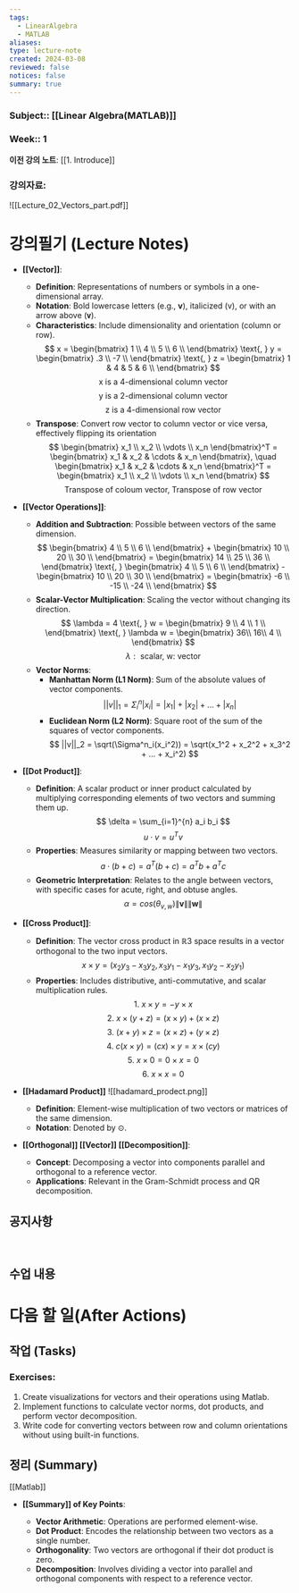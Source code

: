 ```yaml
---
tags:
  - LinearAlgebra
  - MATLAB
aliases: 
type: lecture-note
created: 2024-03-08
reviewed: false
notices: false
summary: true
---
```

### **Subject**:: [[Linear Algebra(MATLAB)]]
### **Week**:: 1

**이전 강의 노트**: [[1. Introduce]]

### 강의자료: 
![[Lecture_02_Vectors_part.pdf]]


# 강의필기 (Lecture Notes)

- **[[Vector]]**:
    
    - **Definition**: Representations of numbers or symbols in a one-dimensional array.
    - **Notation**: Bold lowercase letters (e.g., **v**), italicized (v), or with an arrow above (𝐯).
    - **Characteristics**: Include dimensionality and orientation (column or row).
    $$
    x = \begin{bmatrix}
    1 \\
    4 \\
    5 \\
    6 \\
    \end{bmatrix}
    \text{, } y = \begin{bmatrix}
    .3 \\
    -7 \\
    \end{bmatrix}
    \text{, } z = \begin{bmatrix}
    1 & 4 & 5 & 6 \\
    \end{bmatrix}
    $$
    $$
    \text{x is a 4-dimensional column vector}
    $$
    $$
    \text{y is a 2-dimensional column vector}
    $$
    $$
    \text{z is a 4-dimensional row vector}
    $$
    - **Transpose**: Convert row vector to column vector or vice versa, effectively flipping its orientation
	$$
	\begin{bmatrix}
	x_1 \\
	x_2 \\
	\vdots \\
	x_n
	\end{bmatrix}^T
	=
	\begin{bmatrix}
	x_1 & x_2 & \cdots & x_n
	\end{bmatrix},
	\quad
	\begin{bmatrix}
	x_1 & x_2 & \cdots & x_n
	\end{bmatrix}^T
	=
	\begin{bmatrix}
	x_1 \\
	x_2 \\
	\vdots \\
	x_n
	\end{bmatrix}
	$$
	$$
	\text{Transpose of coloum vector, Transpose of row vector}
	$$
- **[[Vector Operations]]**:
    
    - **Addition and Subtraction**: Possible between vectors of the same dimension.
    $$
    \begin{bmatrix}
    4 \\
    5 \\
    6 \\
    \end{bmatrix} + 
    \begin{bmatrix}
    10 \\
    20 \\
    30 \\
    \end{bmatrix}
    =
    \begin{bmatrix}
    14 \\
    25 \\
    36 \\
    \end{bmatrix} \text{, }
    \begin{bmatrix}
    4 \\
    5 \\
    6 \\
    \end{bmatrix} -
    \begin{bmatrix}
    10 \\
    20 \\
    30 \\
    \end{bmatrix}
    =
    \begin{bmatrix}
    -6 \\
    -15 \\
    -24 \\
    \end{bmatrix}
    $$
    - **Scalar-Vector Multiplication**: Scaling the vector without changing its direction.
    $$
    \lambda = 4 \text{, } w = \begin{bmatrix}
    9 \\
    4 \\
    1 \\
    \end{bmatrix} \text{, } \lambda w = \begin{bmatrix}
    36\\
    16\\
    4 \\
    \end{bmatrix}
    $$
    $$
    \lambda: \text{ scalar, w: vector}
    $$
    - **Vector Norms**:
        - **Manhattan Norm (L1 Norm)**: Sum of the absolute values of vector components.
        $$
        ||v||_1 = \Sigma^n_i|x_i| = |x_1| + |x_2| + ... + |x_n|
        $$
        - **Euclidean Norm (L2 Norm)**: Square root of the sum of the squares of vector components.
        $$
        ||v||_2 = \sqrt(\Sigma^n_i(x_i^2)) = \sqrt(x_1^2 + x_2^2 + x_3^2 + ... + x_i^2)
        $$
- **[[Dot Product]]**:
    
    - **Definition**: A scalar product or inner product calculated by multiplying corresponding elements of two vectors and summing them up.
    $$
    \delta = \sum_{i=1}^{n} a_i b_i
    $$
    $$
    u \cdot v = u^T v
    $$
    - **Properties**: Measures similarity or mapping between two vectors.
    $$
    a \cdot (b+c) = a^T(b+c) = a^Tb + a^Tc
    $$
    - **Geometric Interpretation**: Relates to the angle between vectors, with specific cases for acute, right, and obtuse angles.
    $$
    \alpha = cos(\theta_{v,w})\| \mathbf{v} \| \| \mathbf{w} \|
    $$
- **[[Cross Product]]**:
    
    - **Definition**: The vector cross product in ℝ3 space results in a vector orthogonal to the two input vectors.
    $$
    x \times y = (x_2y_3 - x_3y_2, x_3y_1 - x_1y_3, x_1y_2 - x_2y_1)
    $$
    - **Properties**: Includes distributive, anti-commutative, and scalar multiplication rules.
	    $$
	    1 \text{. }x \times y = -y \times x
	    $$
	    $$
	    2 \text{. } x \times (y + z) = (x \times y) + (x \times z)
	    $$
	    $$
	    3 \text{. } (x + y) \times z = (x \times z) + (y \times z)
	    $$
	    $$
	    4 \text{. } c(x \times y) = (cx) \times y = x \times (cy)
		$$
		$$
	    5 \text{. } x \times 0 = 0 \times x = 0
	    $$
	     $$
	    6 \text{. } x \times x = 0
	    $$
    
- **[[Hadamard Product]]**
	![[hadamard_prodect.png]]
    - **Definition**: Element-wise multiplication of two vectors or matrices of the same dimension.
    - **Notation**: Denoted by ⊙.
- **[[Orthogonal]] [[Vector]] [[Decomposition]]**:
    
    - **Concept**: Decomposing a vector into components parallel and orthogonal to a reference vector.
    - **Applications**: Relevant in the Gram-Schmidt process and QR decomposition.

## 공지사항
<br>



## 수업 내용


# 다음 할 일(After Actions)
## 작업 (Tasks)

### Exercises:
1. Create visualizations for vectors and their operations using Matlab.
2. Implement functions to calculate vector norms, dot products, and perform vector decomposition.
3. Write code for converting vectors between row and column orientations without using built-in functions.

## 정리 (Summary)
[[Matlab]]
- **[[Summary]] of Key Points**:
    
    - **Vector Arithmetic**: Operations are performed element-wise.
    - **Dot Product**: Encodes the relationship between two vectors as a single number.
    - **Orthogonality**: Two vectors are orthogonal if their dot product is zero.
    - **Decomposition**: Involves dividing a vector into parallel and orthogonal components with respect to a reference vector.


